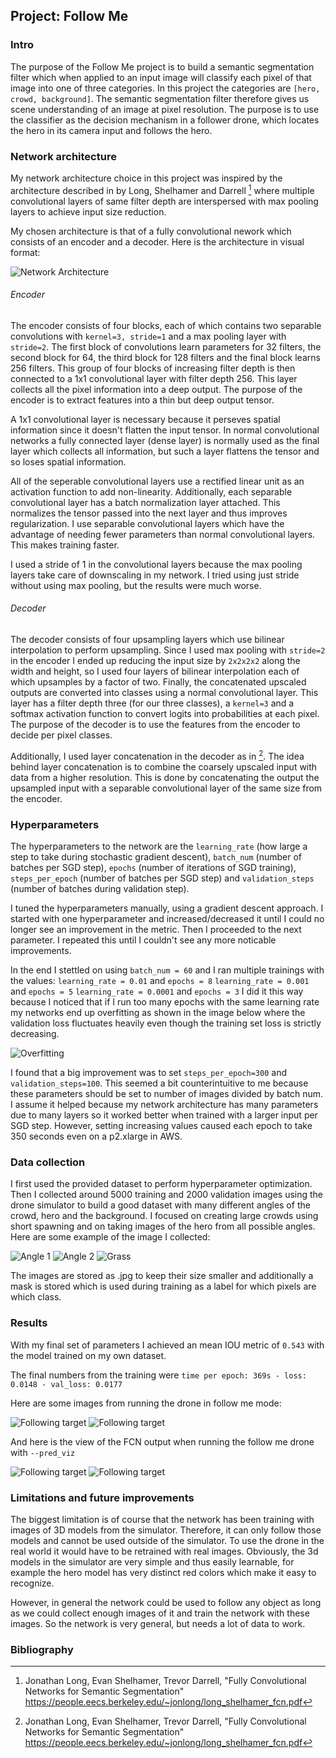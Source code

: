 ## Project: Follow Me

[//]: # (Image References)
[image1]: ./images/network.png
[image2]: ./images/overfitting.png
[image3]: ./images/train_img1.jpeg
[image4]: ./images/train_img2.jpeg
[image5]: ./images/train_img3.jpeg
[image6]: ./images/following1.png
[image7]: ./images/following2.png
[image8]: ./images/pred_viz1.png
[image9]: ./images/pred_viz2.png

### Intro
The purpose of the Follow Me project is to build a semantic segmentation filter which when applied to an input image will classify each pixel of that image into one of three categories. In this project the categories are `[hero, crowd, background]`. The semantic segmentation filter therefore gives us scene understanding of an image at pixel resolution. The purpose is to use the classifier as the decision mechanism in a follower drone, which locates the hero in its camera input and follows the hero.

### Network architecture
My network architecture choice in this project was inspired by the architecture described in by Long, Shelhamer and Darrell [^1] where multiple convolutional layers of same filter depth are interspersed with max pooling layers to achieve input size reduction. 

My chosen architecture is that of a fully convolutional nework which consists of an encoder and a decoder. Here is the architecture in visual format:

![Network Architecture][image1]

###### Encoder
The encoder consists of four blocks, each of which contains two separable convolutions with `kernel=3, stride=1` and a max pooling layer with `stride=2`. The first block of convolutions learn parameters for 32 filters, the second block for 64, the third block for 128 filters and the final block learns 256 filters. This group of four blocks of increasing filter depth is then connected to a 1x1 convolutional layer with filter depth 256. This layer collects all the pixel information into a deep output. The purpose of the encoder is to extract features into a thin but deep output tensor.

A 1x1 convolutional layer is necessary because it perseves spatial information since it doesn't flatten the input tensor. In normal convolutional networks a fully connected layer (dense layer) is normally used as the final layer which collects all information, but such a layer flattens the tensor and so loses spatial information. 

All of the seperable convolutional layers use a rectified linear unit as an activation function to add non-linearity. Additionally, each separable convolutional layer has a batch normalization layer attached. This normalizes the tensor passed into the next layer and thus improves regularization. I use separable convolutional layers which have the advantage of needing fewer parameters than normal convolutional layers. This makes training faster. 

I used a stride of 1 in the convolutional layers because the max pooling layers take care of downscaling in my network. I tried using just stride without using max pooling, but the results were much worse.

###### Decoder
The decoder consists of four upsampling layers which use bilinear interpolation to perform upsampling. Since I  used max pooling with `stride=2` in the encoder I ended up reducing the input size by `2x2x2x2` along the width and height, so I used four layers of bilinear interpolation each of which upsamples by a factor of two. Finally, the concatenated upscaled outputs are converted into classes using a normal convolutional layer. This layer has a filter depth three (for our three classes), a `kernel=3` and a softmax activation function to convert logits into probabilities at each pixel. The purpose of the decoder is to use the features from the encoder to decide per pixel classes.

Additionally, I used layer concatenation in the decoder as in [^1]. The idea behind layer concatenation is to combine the coarsely upscaled input with data from a higher resolution. This is done by concatenating the output the upsampled input with a separable convolutional layer of the same size from the encoder.

### Hyperparameters
The hyperparameters to the network are the `learning_rate` (how large a step to take during stochastic gradient descent), `batch_num` (number of batches per SGD step), `epochs` (number of iterations of SGD training), `steps_per_epoch` (number of batches per SGD step) and `validation_steps` (number of batches during validation step).

I tuned the hyperparameters manually, using a gradient descent approach. I started with one hyperparameter and increased/decreased it until I could no longer see an improvement in the metric. Then I proceeded to the next parameter. I repeated this until I couldn't see any more noticable improvements. 

In the end I stettled on using `batch_num = 60` and I ran multiple trainings with the values:
`learning_rate = 0.01` and `epochs = 8`
`learning_rate = 0.001` and `epochs = 5`
`learning_rate = 0.0001` and `epochs = 3`
I did it this way because I noticed that if I run too many epochs with the same learning rate my networks end up overfitting as shown in the image below where the validation loss fluctuates heavily even though the training set loss is strictly decreasing. 

![Overfitting][image2]

I found that a big improvement was to set `steps_per_epoch=300` and `validation_steps=100`. This seemed a bit counterintuitive to me because these parameters should be set to number of images divided by batch num. I assume it helped because my network architecture has many parameters due to many layers so it worked better when trained with a larger input per SGD step. However, setting increasing values caused each epoch to take 350 seconds even on a p2.xlarge in AWS. 

### Data collection
I first used the provided dataset to perform hyperparameter optimization. Then I collected around 5000 training and 2000 validation images using the drone simulator to build a good dataset with many different angles of the crowd, hero and the background. I focused on creating large crowds using short spawning and on taking images of the hero from all possible angles. Here are some example of the image I collected:

![Angle 1][image3]
![Angle 2][image4]
![Grass][image5]

The images are stored as .jpg to keep their size smaller and additionally a mask is stored which is used during training as a label for which pixels are which class.

### Results
With my final set of parameters I achieved an mean IOU metric of `0.543` with the model trained on my own dataset.

The final numbers from the training were
`time per epoch: 369s - loss: 0.0148 - val_loss: 0.0177`

Here are some images from running the drone in follow me mode:

![Following target][image6]
![Following target][image7]

And here is the view of the FCN output when running the follow me drone with `--pred_viz`

![Following target][image8]
![Following target][image9]

### Limitations and future improvements
The biggest limitation is of course that the network has been training with images of 3D models from the simulator. Therefore, it can only follow those models and cannot be used outside of the simulator. To use the drone in the real world it would have to be retrained with real images. Obviously, the 3d models in the simulator are very simple and thus easily learnable, for example the hero model has very distinct red colors which make it easy to recognize. 

However, in general the network could be used to follow any object as long as we could collect enough images of it and train the network with these images. So the network is very general, but needs a lot of data to work.


### Bibliography
[^1]: Jonathan Long, Evan Shelhamer, Trevor Darrell, "Fully Convolutional Networks for Semantic Segmentation"
    https://people.eecs.berkeley.edu/~jonlong/long_shelhamer_fcn.pdf
